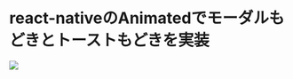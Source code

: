 # react-nativeのAnimatedでモーダルもどきとトーストもどきを実装
[![](http://img.youtube.com/vi/nJJm5qwi_FY/0.jpg)](http://www.youtube.com/watch?v=nJJm5qwi_FY "")


